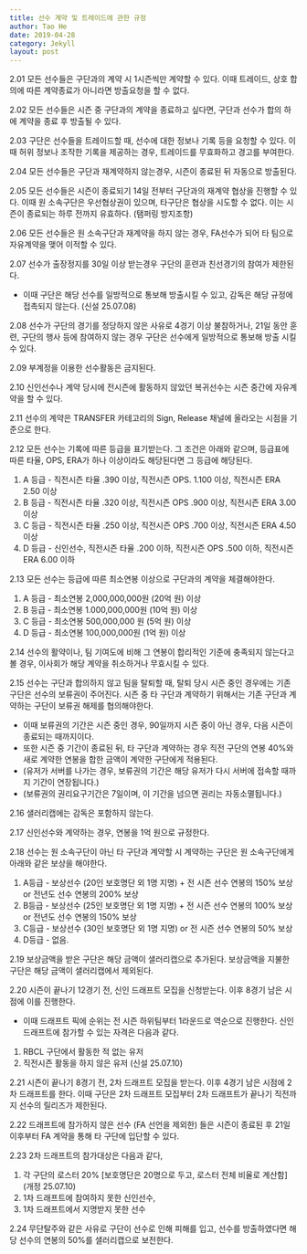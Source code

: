 ```yaml
---
title: 선수 계약 및 트레이드에 관한 규정
author: Tao He
date: 2019-04-28
category: Jekyll
layout: post
---
```


2.01 모든 선수들은 구단과의 계약 시 1시즌씩만 계약할 수 있다. 이때 트레이드, 상호 합의에 따른 계약종료가 아니라면 방출요청을 할 수 없다. 

2.02 모든 선수들은 시즌 중 구단과의 계약을 종료하고 싶다면, 구단과 선수가 합의 하에 계약을 종료 후 방출될 수 있다. 

2.03 구단은 선수들을 트레이드할 때, 선수에 대한 정보나 기록 등을 요청할 수 있다. 이때 허위 정보나 조작한 기록을 제공하는 경우, 트레이드를 무효화하고 경고를 부여한다.

2.04 모든 선수들은 구단과 재계약하지 않는경우, 시즌이 종료된 뒤 자동으로 방출된다.

2.05 모든 선수들은 시즌이 종료되기 14일 전부터 구단과의 재계약 협상을 진행할 수 있다. 이때 원 소속구단은 우선협상권이 있으며, 타구단은 협상을 시도할 수 없다. 이는 시즌이 종료되는 하루 전까지 유효하다. (탬퍼링 방지조항)

2.06 모든 선수들은 원 소속구단과 재계약을 하지 않는 경우, FA선수가 되어 타 팀으로 자유계약을 맺어 이적할 수 있다.

2.07 선수가 출장정지를 30일 이상 받는경우 구단의 훈련과 친선경기의 참여가 제한된다. 
+ 이때 구단은 해당 선수를 일방적으로 통보해 방출시킬 수 있고, 감독은 해당 규정에 접촉되지 않는다. (신설 25.07.08)

2.08 선수가 구단의 경기를 정당하지 않은 사유로 4경기 이상 불참하거나, 21일 동안 훈련, 구단의 행사 등에 참여하지 않는 경우 구단은 선수에게 일방적으로 통보해 방출 시킬 수 있다. 

2.09 부계정을 이용한 선수활동은 금지된다.

2.10 신인선수나 계약 당시에 전시즌에 활동하지 않았던 복귀선수는 시즌 중간에 자유계약을 할 수 있다.

2.11 선수의 계약은 TRANSFER 카테고리의 Sign, Release 채널에 올라오는 시점을 기준으로 한다.

2.12 모든 선수는 기록에 따른 등급을 표기받는다. 그 조건은 아래와 같으며, 등급표에 따른 타율, OPS, ERA가 하나 이상이라도 해당된다면 그 등급에 해당된다.
1. A 등급 - 직전시즌 타율 .390 이상, 직전시즌 OPS. 1.100 이상, 직전시즌 ERA 2.50 이상
2. B 등급 - 직전시즌 타율 .320 이상, 직전시즌 OPS .900 이상, 직전시즌 ERA 3.00 이상
3. C 등급 - 직전시즌 타율 .250 이상, 직전시즌 OPS .700 이상, 직전시즌 ERA 4.50 이상
4. D 등급 - 신인선수, 직전시즌 타율 .200 이하, 직전시즌 OPS .500 이하, 직전시즌 ERA 6.00 이하

2.13 모든 선수는 등급에 따른 최소연봉 이상으로 구단과의 계약을 체결해야한다.
1. A 등급 - 최소연봉 2,000,000,000원 (20억 원) 이상
2. B 등급 - 최소연봉 1.000,000,000원 (10억 원) 이상
3. C 등급 - 최소연봉 500,000,000 원 (5억 원) 이상
4. D 등급 - 최소연봉 100,000,000원 (1억 원) 이상

2.14 선수의 활약이나, 팀 기여도에 비해 그 연봉이 합리적인 기준에 충족되지 않는다고 볼 경우, 이사회가 해당 계약을 취소하거나 무효시킬 수 있다.

2.15 선수는 구단과 합의하지 않고 팀을 탈퇴할 때, 탈퇴 당시 시즌 중인 경우에는 기존 구단은 선수의 보류권이 주어진다. 시즌 중 타 구단과 계약하기 위해서는 기존 구단과 계약하는 구단이 보류권 해제를 협의해야한다. 
+ 이때 보류권의 기간은 시즌 중인 경우, 90일까지 시즌 중이 아닌 경우, 다음 시즌이 종료되는 때까지이다.
+ 또한 시즌 중 기간이 종료된 뒤, 타 구단과 계약하는 경우 직전 구단의 연봉 40%와 새로 계약한 연봉을 합한 금액이 계약한 구단에게 적용된다.
+ (유저가 서버를 나가는 경우, 보류권의 기간은 해당 유저가 다시 서버에 접속할 때까지 기간이 연장됩니다.)
+ (보류권의 권리요구기간은 7일이며, 이 기간을 넘으면 권리는 자동소멸됩니다.)

2.16 샐러리캡에는 감독은 포함하지 않는다.

2.17 신인선수와 계약하는 경우, 연봉을 1억 원으로 규정한다.

2.18 선수는 원 소속구단이 아닌 타 구단과 계약할 시 계약하는 구단은 원 소속구단에게 아래와 같은 보상을 해야한다.
1. A등급 - 보상선수 (20인 보호명단 외 1명 지명) + 전 시즌 선수 연봉의 150% 보상 or 전년도 선수 연봉의 200% 보상
2. B등급 - 보상선수 (25인 보호명단 외 1명 지명) + 전 시즌 선수 연봉의 100% 보상 or 전년도 선수 연봉의 150% 보상
3. C등급 - 보상선수 (30인 보호명단 외 1명 지명) or 전 시즌 선수 연봉의 50% 보상
4. D등급 - 없음.

2.19 보상금액을 받은 구단은 해당 금액이 샐러리캡으로 추가된다.
보상금액을 지불한 구단은 해당 금액이 샐러리캡에서 제외된다.

2.20 시즌이 끝나기 12경기 전, 신인 드래프트 모집을 신청받는다. 이후 8경기 남은 시점에 이를 진행한다.
+ 이때 드래프트 픽에 순위는 전 시즌 하위팀부터 1라운드로 역순으로 진행한다. 신인드래프트에 참가할 수 있는 자격은 다음과 같다.
1. RBCL 구단에서 활동한 적 없는 유저
2. 직전시즌 활동을 하지 않은 유저 (신설 25.07.10)

2.21 시즌이 끝나기 8경기 전, 2차 드래프트 모집을 받는다. 이후 4경기 남은 시점에 2차 드래프트를 한다. 이때 구단은 2차 드래프트 모집부터 2차 드래프트가 끝나기 직전까지 선수의 릴리즈가 제한된다.

2.22 드래프트에 참가하지 않은 선수 (FA 선언을 제외한) 들은 시즌이 종료된 후 21일 이후부터 FA 계약을 통해 타 구단에 입단할 수 있다.

2.23 2차 드래프트의 참가대상은 다음과 같다,
1. 각 구단의 로스터 20%  [보호명단은 20명으로 두고, 로스터 전체 비율로 계산함] (개정 25.07.10)
2. 1차 드래프트에 참여하지 못한 신인선수,
3. 1차 드래프트에서 지명받지 못한 선수

2.24 무단탈주와 같은 사유로 구단이 선수로 인해 피해를 입고, 선수를 방출하였다면 해당 선수의 연봉의 50%를 샐러리캡으로 보전한다. 
